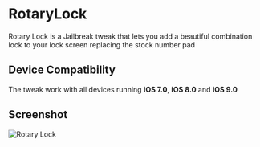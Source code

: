# RotaryLock

Rotary Lock is a Jailbreak tweak that lets you add a beautiful combination lock to your lock screen replacing the stock number pad

## Device Compatibility

The tweak work with all devices running **iOS 7.0**, **iOS 8.0** and **iOS 9.0**

## Screenshot
![Rotary Lock](https://cloud.githubusercontent.com/assets/6138012/15770149/3fb795ea-2959-11e6-9ce5-fb16baf8dbd2.jpg)
